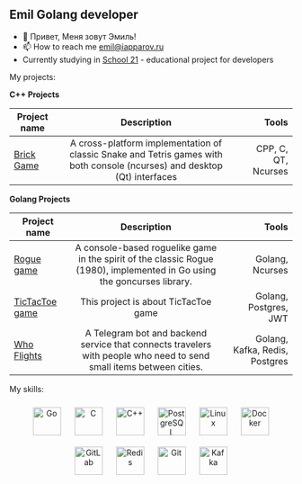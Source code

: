 ## Emil Golang developer

- 👋 Привет, Меня зовут Эмиль!
- 📫 How to reach me emil@iapparov.ru
- Currently studying in [School 21](https://21-school.ru/?ysclid=lvqdaw7w8i261317894) - educational project for developers



My projects:

<b> C++ Projects </b>

| Project name      | Description                | Tools |
| ------------- |:------------------------:| ------------------------:|
| [Brick Game](https://github.com/iapparov/Birck_Game)| A cross-platform implementation of classic Snake and Tetris games with both console (ncurses) and desktop (Qt) interfaces | CPP, C, QT, Ncurses|

<b>Golang Projects </b>

| Project name      | Description                | Tools |
| ------------- |:------------------------:| ------------------------:|
| [Rogue game](https://github.com/iapparov/Rogue_Game)| A console-based roguelike game in the spirit of the classic Rogue (1980), implemented in Go using the goncurses library. | Golang, Ncurses |
| [TicTacToe game](https://github.com/iapparov/TicTacToe)| This project is about TicTacToe game | Golang, Postgres, JWT|
| [Who Flights](https://github.com/iapparov/who_flights_telegram_bot_api)| A Telegram bot and backend service that connects travelers with people who need to send small items between cities. | Golang, Kafka, Redis, Postgres|

My skills:

<div align="center">  
<a href="https://go.dev/" target="_blank"><img style="margin: 10px" src="https://profilinator.rishav.dev/skills-assets/go-original.svg" alt="Go" height="50" /></a>  
<a href="https://www.cprogramming.com/" target="_blank"><img style="margin: 10px" src="https://profilinator.rishav.dev/skills-assets/c-original.svg" alt="C" height="50" /></a>  
<a href="https://www.cplusplus.com/" target="_blank"><img style="margin: 10px" src="https://profilinator.rishav.dev/skills-assets/cplusplus-original.svg" alt="C++" height="50" /></a>  
<a href="https://www.postgresql.org/" target="_blank"><img style="margin: 10px" src="https://profilinator.rishav.dev/skills-assets/postgresql-original-wordmark.svg" alt="PostgreSQL" height="50" /></a>  
<a href="https://www.linux.org/" target="_blank"><img style="margin: 10px" src="https://profilinator.rishav.dev/skills-assets/linux-original.svg" alt="Linux" height="50" /></a>  
<a href="https://www.docker.com/" target="_blank"><img style="margin: 10px" src="https://profilinator.rishav.dev/skills-assets/docker-original-wordmark.svg" alt="Docker" height="50" /></a>  
<a href="https://about.gitlab.com/" target="_blank"><img style="margin: 10px" src="https://profilinator.rishav.dev/skills-assets/gitlab.svg" alt="GitLab" height="50" /></a>  
<a href="https://redis.io/" target="_blank"><img style="margin: 10px" src="https://profilinator.rishav.dev/skills-assets/redis-original-wordmark.svg" alt="Redis" height="50" /></a>  
<a href="https://github.com/" target="_blank"><img style="margin: 10px" src="https://profilinator.rishav.dev/skills-assets/git-scm-icon.svg" alt="Git" height="50" /></a>  
<a href="https://kafka.apache.org/" target="_blank"><img style="margin: 10px" src="https://profilinator.rishav.dev/skills-assets/apache_kafka-icon.svg" alt="Kafka" height="50" /></a>  
</div>